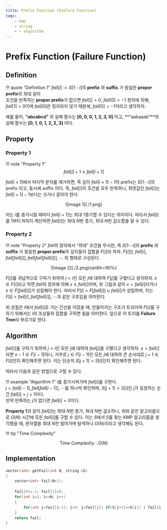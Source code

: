 ```yaml
---
title: Prefix Function (Failure Function)
tags:
    - kmp
    - string
    - ~ algorithm
---
```


# Prefix Function (Failure Function)

## Definition

!!! quote "Definition 1"
    $fail[i] := S[1 \cdots i]$의 **prefix** 와 **suffix** 가 동일한 **proper prefix**의 최대 길이  
    조건을 만족하는 **proper prefix**가 없으면 $fail[i]=0$, $fail[0]=-1$
정의에 의해, $fail[1]=0$이며 $fail[0]$은 정의되지 않기 때문에, $fail[0]=-1$이라고 생각하자.

예를 들어, **“abcabcd”** 의 실패 함수는 **[0, 0, 0, 1, 2, 3, 0]** 이고, **“aabaaab”**의 실패 함수는 **[0, 1, 0, 1, 2, 2, 3]** 이다.

## Property

### Property 1
!!! note "Property 1"
    $$fail[i]+1≥fail[i+1]$$

$fail[i+1]$에서 마지막 문자를 제거하면, 즉 길이 $fail[i+1]-1$의 prefix는 $S[1 \cdots i]$의 prefix 이고, 동시에 suffix 이다.
즉, $fail[i]$의 조건을 모두 만족하니, 최댓값인 $fail[i]$는 $fail[i+1]-1$보다는 크거나 같아야 한다.

<center>
![image 1](./1.png)
</center>

이는 $i$를 증가시킬 때마다 $fail[i+1]$는 최대 $1$증가할 수 있다는 의미이다.
따라서 $fail[i]$를 $1$부터 $N$까지 계산하면 $fail[i]$는 최대 $N$번 증가, 최대 $N$번 감소함을 알 수 있다.

### Property 2
!!! note "Property 2"
    $fail$의 정의에서 “최대” 조건을 무시한, 즉 $S[1 \cdots i]$의 **prefix** 와 **suffix** 가 동일한 **proper prefix**의 길이들의 집합을 $F[i]$라 하자.
    $F[i]$는 $fail[i], fail[fail[i]], fail[fail[fail[i]]], \cdots$ 의 형태로 구성된다.

<center>
![image 2](./2.png){width=90%}
</center>

$F[i]$를 귀납적으로 구하기 위하여 $j<i$인 모든 $j$에 대하여 $F[j]$를 구했다고 생각하자.
$x \in F[i]$라고 하면 $fail$의 정의애 의해 $x \leq fail[i]$이며, 위 그림과 같이 $x=fail[i]$이거나 $x \in F[fail[i]]$가 성립해야 한다.
따라서 $F[i] = F[fail[i]] \cup {fail[i]}$가 성립하며, 이는 $F[i]={fail[i], fail[fail[i]], \cdots}$과 같은 구조임을 의미한다.

위 성질은 $i$에서 $fail[i]$로 가는 간선을 이었을 때, 만들어지는 구조가 트리이며 $F[i]$를 구하기 위해서는 $i$의 조상들의 집합을 구하면 됨을 의미한다. 앞으로 이 트리를 **Failure Tree**라 부르기로 한다.

## Algorithm

$fail[i]$를 구하기 위하여 $j<i$인 모든 $j$에 대하여 $fail[j]$를 구했다고 생각하자.
$x=fail[i]$라면 $x-1 \in F[i-1]$이니, 거꾸로 $j \in F[i-1]$인 모든 $j$에 대하여 큰 순서대로 $j+1 \in F[i]$인지 확인해주면 된다.
이는 단순히 $S[j+1]=S[i]$인지 확인해주면 된다.

따라서 다음과 같은 방법으로 구할 수 있다.

!!! example "Algorithm 1"
    $i$를 증가시켜가며 $fail[i]$를 구한다.  
    $j=fail[i-1], fail[fail[i-1]], \cdots$를 하나씩 확인하며, $S[j+1]=S[i]$인 $j$가 등장하는 순간 $fail[i]=j+1$이다.  
    만약 만족하는 $j$가 없다면 $fail[i]=0$이다.

**Property 1**과 같이 $fail[i]$는 최대 $N$번 증가, 최대 $N$번 감소하니, 위와 같은 알고리즘으로 $O(N)$ 시간에 모든 $fail[i]$를 구할 수 있다.
이는 $S$에서 $S$를 찾는 KMP 알고리즘을 생각했을 때, 문자열을 최대 $N$칸 밀어가며 탐색하니 $O(N)$이라고 생각해도 된다.

!!! tip "Time Complexity"
    <center>
    Time Complexity : $O(N)$
    </center>

## Implementation

``` cpp linenums="1"
vector<int> getFail(int N, string &S)
{
	vector<int> fail(N+1);

	fail[0]=-1; fail[1]=0;
	for(int i=2; i<=N; i++)
	{
        for(int j=fail[i-1]; j>0; j=fail[j]) if(S[j+1]==S[i]) { fail[i]=j+1; break; }
	}
    return fail;
}
```